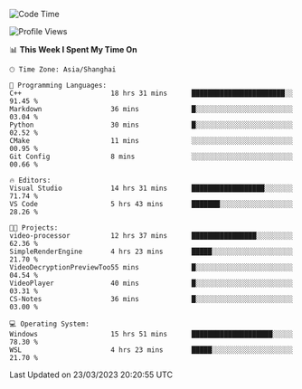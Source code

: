 <!--START_SECTION:waka-->
![Code Time](http://img.shields.io/badge/Code%20Time-798%20hrs%202%20mins-blue)

![Profile Views](http://img.shields.io/badge/Profile%20Views-2-blue)

📊 **This Week I Spent My Time On** 

```text
🕑︎ Time Zone: Asia/Shanghai

💬 Programming Languages: 
C++                      18 hrs 31 mins      ███████████████████████░░   91.45 % 
Markdown                 36 mins             █░░░░░░░░░░░░░░░░░░░░░░░░   03.04 % 
Python                   30 mins             █░░░░░░░░░░░░░░░░░░░░░░░░   02.52 % 
CMake                    11 mins             ░░░░░░░░░░░░░░░░░░░░░░░░░   00.95 % 
Git Config               8 mins              ░░░░░░░░░░░░░░░░░░░░░░░░░   00.66 % 

🔥 Editors: 
Visual Studio            14 hrs 31 mins      ██████████████████░░░░░░░   71.74 % 
VS Code                  5 hrs 43 mins       ███████░░░░░░░░░░░░░░░░░░   28.26 % 

🐱‍💻 Projects: 
video-processor          12 hrs 37 mins      ████████████████░░░░░░░░░   62.36 % 
SimpleRenderEngine       4 hrs 23 mins       █████░░░░░░░░░░░░░░░░░░░░   21.70 % 
VideoDecryptionPreviewToo55 mins             █░░░░░░░░░░░░░░░░░░░░░░░░   04.54 % 
VideoPlayer              40 mins             █░░░░░░░░░░░░░░░░░░░░░░░░   03.31 % 
CS-Notes                 36 mins             █░░░░░░░░░░░░░░░░░░░░░░░░   03.00 % 

💻 Operating System: 
Windows                  15 hrs 51 mins      ████████████████████░░░░░   78.30 % 
WSL                      4 hrs 23 mins       █████░░░░░░░░░░░░░░░░░░░░   21.70 % 
```


 Last Updated on 23/03/2023 20:20:55 UTC
<!--END_SECTION:waka-->